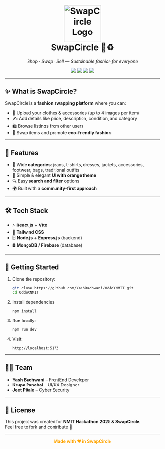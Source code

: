 <h1 align="center">
  <img src="./logo.png" alt="SwapCircle Logo" width="120"/><br/>
  <b>SwapCircle</b> 👗♻️
</h1>

<p align="center">
  <i>Shop · Swap · Sell — Sustainable fashion for everyone</i>
</p>

<p align="center">
  <img src="https://img.shields.io/badge/React-orange?style=for-the-badge&logo=react&logoColor=white"/>
  <img src="https://img.shields.io/badge/TailwindCSS-orange?style=for-the-badge&logo=tailwindcss&logoColor=white"/>
  <img src="https://img.shields.io/badge/Node.js-orange?style=for-the-badge&logo=node.js&logoColor=white"/>
  <img src="https://img.shields.io/badge/MongoDB-orange?style=for-the-badge&logo=mongodb&logoColor=white"/>
</p>

---

## ✨ What is SwapCircle?

SwapCircle is a **fashion swapping platform** where you can:
- 📸 Upload your clothes & accessories (up to 4 images per item)  
- ✍️ Add details like price, description, condition, and category  
- 🛍️ Browse listings from other users  
- 🔄 Swap items and promote **eco-friendly fashion**  

---

## 🎨 Features

- 👕 Wide **categories**: jeans, t-shirts, dresses, jackets, accessories, footwear, bags, traditional outfits  
- 🛒 Simple & elegant **UI with orange theme**  
- 🔍 Easy **search and filter** options  
- 🌍 Built with a **community-first approach**  

---

## 🛠 Tech Stack

- ⚡ **React.js** + **Vite**  
- 🎨 **Tailwind CSS**  
- 🗄️ **Node.js** + **Express.js** (backend)  
- 🛢️ **MongoDB / Firebase** (database)  

---

## 🚀 Getting Started

1. Clone the repository:
   ```bash
   git clone https://github.com/YashBachwani/OddoXNMIT.git
   cd OddoXNMIT
   ```

2. Install dependencies:
   ```bash
   npm install
   ```

3. Run locally:
   ```bash
   npm run dev
   ```

4. Visit:
   ```
   http://localhost:5173
   ```

---

## 👨‍💻 Team

- **Yash Bachwani** – FrontEnd Developer  
- **Krupa Panchal** – UI/UX Designer
- **Jeet Pitale** – Cyber Security

---

## 📜 License

This project was created for **NMIT Hackathon 2025 & SwapCircle**.  
Feel free to fork and contribute 🚀

---

<p align="center">
  <b style="color:orange">Made with ❤️ in SwapCircle</b>
</p>

